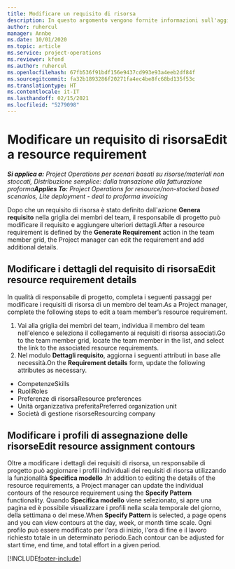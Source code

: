 ```yaml
---
title: Modificare un requisito di risorsa
description: In questo argomento vengono fornite informazioni sull'aggiornamento delle informazioni dei requisiti di risorsa.
author: ruhercul
manager: Annbe
ms.date: 10/01/2020
ms.topic: article
ms.service: project-operations
ms.reviewer: kfend
ms.author: ruhercul
ms.openlocfilehash: 67fb536f91bdf156e9437cd993e93a4eeb2df84f
ms.sourcegitcommit: fa32b1893286f20271fa4ec4be8fc68bd135f53c
ms.translationtype: HT
ms.contentlocale: it-IT
ms.lasthandoff: 02/15/2021
ms.locfileid: "5279098"
---
```

# <a name="edit-a-resource-requirement"></a><span data-ttu-id="28848-103">Modificare un requisito di risorsa</span><span class="sxs-lookup"><span data-stu-id="28848-103">Edit a resource requirement</span></span>

<span data-ttu-id="28848-104">_**Si applica a:** Project Operations per scenari basati su risorse/materiali non stoccati, Distribuzione semplice: dalla transazione alla fatturazione proforma_</span><span class="sxs-lookup"><span data-stu-id="28848-104">_**Applies To:** Project Operations for resource/non-stocked based scenarios, Lite deployment - deal to proforma invoicing_</span></span>

<span data-ttu-id="28848-105">Dopo che un requisito di risorsa è stato definito dall'azione **Genera requisito** nella griglia dei membri del team, il responsabile di progetto può modificare il requisito e aggiungere ulteriori dettagli.</span><span class="sxs-lookup"><span data-stu-id="28848-105">After a resource requirement is defined by the **Generate Requirement** action in the team member grid, the Project manager can edit the requirement and add additional details.</span></span>

## <a name="edit-resource-requirement-details"></a><span data-ttu-id="28848-106">Modificare i dettagli del requisito di risorsa</span><span class="sxs-lookup"><span data-stu-id="28848-106">Edit resource requirement details</span></span>

<span data-ttu-id="28848-107">In qualità di responsabile di progetto, completa i seguenti passaggi per modificare i requisiti di risorsa di un membro del team.</span><span class="sxs-lookup"><span data-stu-id="28848-107">As a Project manager, complete the following steps to edit a team member’s resource requirement.</span></span>

1. <span data-ttu-id="28848-108">Vai alla griglia dei membri del team, individua il membro del team nell'elenco e seleziona il collegamento ai requisiti di risorsa associati.</span><span class="sxs-lookup"><span data-stu-id="28848-108">Go to the team member grid, locate the team member in the list, and select the link to the associated resource requirements.</span></span>
2. <span data-ttu-id="28848-109">Nel modulo **Dettagli requisito**, aggiorna i seguenti attributi in base alle necessità.</span><span class="sxs-lookup"><span data-stu-id="28848-109">On the **Requirement details** form, update the following attributes as necessary.</span></span>

- <span data-ttu-id="28848-110">Competenze</span><span class="sxs-lookup"><span data-stu-id="28848-110">Skills</span></span>
- <span data-ttu-id="28848-111">Ruoli</span><span class="sxs-lookup"><span data-stu-id="28848-111">Roles</span></span>
- <span data-ttu-id="28848-112">Preferenze di risorsa</span><span class="sxs-lookup"><span data-stu-id="28848-112">Resource preferences</span></span>
- <span data-ttu-id="28848-113">Unità organizzativa preferita</span><span class="sxs-lookup"><span data-stu-id="28848-113">Preferred organization unit</span></span>
- <span data-ttu-id="28848-114">Società di gestione risorse</span><span class="sxs-lookup"><span data-stu-id="28848-114">Resourcing company</span></span>

## <a name="edit-resource-assignment-contours"></a><span data-ttu-id="28848-115">Modificare i profili di assegnazione delle risorse</span><span class="sxs-lookup"><span data-stu-id="28848-115">Edit resource assignment contours</span></span>

<span data-ttu-id="28848-116">Oltre a modificare i dettagli dei requisiti di risorsa, un responsabile di progetto può aggiornare i profili individuali dei requisiti di risorsa utilizzando la funzionalità **Specifica modello** .</span><span class="sxs-lookup"><span data-stu-id="28848-116">In addition to editing the details of the resource requirements, a Project manager can update the individual contours of the resource requirement using the **Specify Pattern** functionality.</span></span> <span data-ttu-id="28848-117">Quando **Specifica modello** viene selezionato, si apre una pagina ed è possibile visualizzare i profili nella scala temporale del giorno, della settimana o del mese.</span><span class="sxs-lookup"><span data-stu-id="28848-117">When **Specify Pattern** is selected, a page opens and you can view contours at the day, week, or month time scale.</span></span> <span data-ttu-id="28848-118">Ogni profilo può essere modificato per l'ora di inizio, l'ora di fine e il lavoro richiesto totale in un determinato periodo.</span><span class="sxs-lookup"><span data-stu-id="28848-118">Each contour can be adjusted for start time, end time, and total effort in a given period.</span></span>

[!INCLUDE[footer-include](../includes/footer-banner.md)]